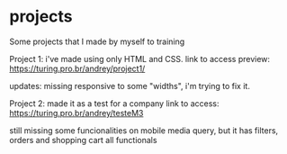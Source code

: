 # projects
Some projects that I made by myself to training

Project 1: i've made using only HTML and CSS. 
link to access preview: https://turing.pro.br/andrey/project1/

updates: missing responsive to some "widths", i'm trying to fix it.

Project 2: made it as a test for a company
link to access: https://turing.pro.br/andrey/testeM3

still missing some funcionalities on mobile media query, but it has filters, orders and shopping cart all functionals
